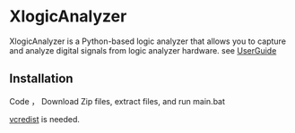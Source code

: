 # XlogicAnalyzer

XlogicAnalyzer is a Python-based logic analyzer that allows you to capture and analyze digital signals from logic analyzer hardware.
see [UserGuide](USER_GUIDE.md)

## Installation

 Code ， Download Zip files, extract files, and run main.bat

 [vcredist](https://aka.ms/vs/17/release/vc_redist.x64.exe)  is needed.
